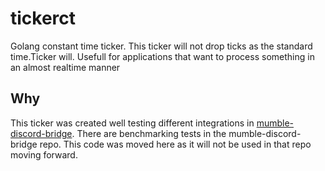 # tickerct

Golang constant time ticker.
This ticker will not drop ticks as the standard time.Ticker will.
Usefull for applications that want to process something in an almost realtime manner

## Why

This ticker was created well testing different integrations in [mumble-discord-bridge](https://github.com/Stieneee/mumble-discord-bridge).
There are benchmarking tests in the mumble-discord-bridge repo.
This code was moved here as it will not be used in that repo moving forward.

